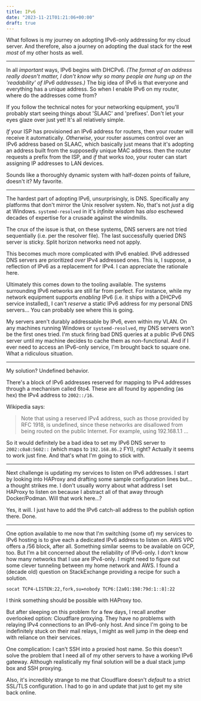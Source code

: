 ```yaml
---
title: IPv6
date: "2023-11-21T01:21:06+00:00"
draft: true
---
```


What follows is my journey on adopting IPv6-only addressing for my cloud
server.
And therefore, also a journey on adopting the dual stack for the ~~rest~~
*most* of my other hosts as well.

----

In all *important* ways, IPv6 begins with DHCPv6.
*(The format of an address really doesn't matter, I don't know why so many
people are hung up on the 'readability' of IPv6 addresses.)*
The big idea of IPv6 is that everyone and everything has a unique address.
So when I enable IPv6 on my router, where do the addresses come from?

If you follow the technical notes for your networking equipment,
you'll probably start seeing things about 'SLAAC' and 'prefixes'.
Don't let your eyes glaze over just yet!
It's all relatively simple.

*If* your ISP has provisioned an IPv6 address for routers, then your router
will receive it automatically.
*Otherwise*, your router assumes control over an IPv6 address based on SLAAC,
which basically just means that it's adopting an address built from the
supposedly unique MAC address.
then the router requests a prefix from the ISP,
and *if* that works *too*,
your router can start assigning IP addresses to LAN devices.

Sounds like a thoroughly dynamic system with half-dozen points of failure,
doesn't it?
My favorite.

----

The hardest part of adopting IPv6, unsurprisingly, is DNS.
Specifically any platforms that don't mirror the Unix resolver system.
No, that's not *just* a dig at Windows.
`systemd-resolved` in it's *infinite wisdom* has *also* eschewed decades of
expertise for a crusade against the windmills.

The crux of the issue is that,
on these systems,
DNS servers are not tried sequentially (i.e. per the resolver file).
The last successfully queried DNS server is sticky.
Split horizon networks need not apply.

This becomes much more complicated with IPv6 enabled.
IPv6 addressed DNS servers are prioritized *over* IPv4 addressed ones.
This is, I suppose, a reflection of IPv6 as a replacement for IPv4.
I can appreciate the rationale here.

Ultimately this comes down to the tooling available.
The systems surrounding IPv6 networks are still far from perfect.
For instance, while my network equipment supports *enabling* IPv6
(i.e. it ships with a DHCPv6 service installed),
I can't *reserve* a static IPv6 address for my personal DNS servers...
You can probably see where this is going.

My servers aren't durably addressable by IPv6, even within my VLAN.
On any machines running Windows or `systemd-resolved`, my DNS servers won't be
the first ones tried.
I'm stuck firing bad DNS queries at a public IPv6 DNS server until my machine
decides to cache them as non-functional.
And if I ever need to access an IPv6-only service, I'm brought back to square
one.
What a ridiculous situation.

----

My solution?
Undefined behavior.

There's a block of IPv6 addresses reserved for mapping to IPv4 addresses
through a mechanism called 6to4.
These are all found by appending (as hex) the IPv4 address to `2002::/16`.

Wikipedia says:

> Note that using a reserved IPv4 address,
> such as those provided by RFC 1918,
> is undefined, since these networks are disallowed from being routed on the
> public Internet.
> For example, using 192.168.1.1 ...

So it would definitely be a bad idea to set my IPv6 DNS server
to `2002:c0a8:5602::` (which maps to `192.168.86.2` FYI),
right?
Actually it seems to work just fine.
And that's what I'm going to stick with.

----

Next challenge is updating my services to listen on IPv6 addresses.
I start by looking into HAProxy and drafting some sample configuration lines
but...
a thought strikes me.
I don't usually worry about what address I set HAProxy to listen on because
I abstract all of that away through Docker/Podman.
Will that work here...?

Yes, it will.
I just have to add the IPv6 catch-all address to the publish option there.
Done.

----

One option available to me now that I'm switching (some of) my services to IPv6
hosting is to give each a dedicated IPv6 address to listen on.
AWS VPC offers a /56 block, after all.
Something similar seems to be available on GCP, too.
But I'm a bit concerned about the reliability of IPv6-only.
I don't know how many networks that I use are IPv4-only.
I might need to figure out some clever tunneling between my home network and
AWS.
I found a (decade old) question on StackExchange providing a recipe for such a
solution.

```
socat TCP4-LISTEN:22,fork,su=nobody TCP6:[2a01:198:79d:1::8]:22
```

I think something should be possible with HAProxy too.

But after sleeping on this problem for a few days, I recall another overlooked
option: Cloudflare proxying.
They have no problems with relaying IPv4 connections to an IPv6-only host.
And since I'm going to be indefinitely stuck on their mail relays,
I might as well jump in the deep end with reliance on their services.

One complication: I can't SSH into a proxied host name.
So this doesn't solve the problem that I need all of my other servers to
have a working IPv6 gateway.
Although realistically my final solution will be a dual stack jump box
and SSH proxying.

Also, it's incredibly strange to me that Cloudflare doesn't *default* to a
strict SSL/TLS configuration.
I had to go in and update that just to get my site back online.

